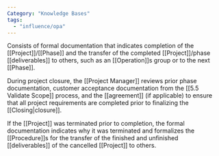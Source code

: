 ```yaml
---
Category: "Knowledge Bases"
tags:
  - "influence/opa"
---
```

Consists of formal documentation that indicates completion of the [[Project]]/[[Phase]] and the transfer of the completed [[Project]]/phase [[deliverables]] to others, such as an [[Operation]]s group or to the next [[Phase]].

During project closure, the [[Project Manager]] reviews prior phase documentation, customer acceptance documentation from the [[5.5 Validate Scope]] process, and the [[agreement]] (if applicable) to ensure that all project requirements are completed prior to finalizing the [[Closing|closure]].

If the [[Project]] was terminated prior to completion, the formal documentation indicates why it was terminated and formalizes the [[Procedure]]s for the transfer of the finished and unfinished [[deliverables]] of the cancelled [[Project]] to others.